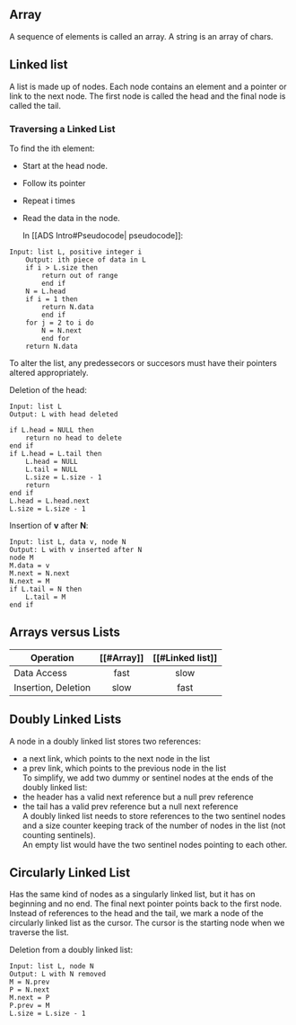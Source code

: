## Array
A sequence of elements is called an array.
A string is an array of chars.

## Linked list
A list is made up of nodes. Each node contains an element and a pointer or link to the next node. The first node is called the head and the final node is called the tail.

### Traversing a Linked List
To find the ith element: 
- Start at the head node.
- Follow its pointer 
- Repeat i times
- Read the data in the node.

	In [[ADS Intro#Pseudocode| pseudocode]]: 
	
```
Input: list L, positive integer i  
	Output: ith piece of data in L  
	if i > L.size then  
		return out of range  
		end if  
	N = L.head  
	if i = 1 then  
		return N.data  
		end if  
	for j = 2 to i do  
		N = N.next  
		end for  
	return N.data
```

To alter the list, any predessecors or succesors must have their pointers altered appropriately.

Deletion of the head:
```
Input: list L  
Output: L with head deleted  

if L.head = NULL then  
	return no head to delete  
end if  
if L.head = L.tail then  
	L.head = NULL  
	L.tail = NULL  
	L.size = L.size - 1  
	return  
end if  
L.head = L.head.next  
L.size = L.size - 1
```
Insertion of **v** after **N**:
```
Input: list L, data v, node N  
Output: L with v inserted after N  
node M  
M.data = v  
M.next = N.next  
N.next = M  
if L.tail = N then  
	L.tail = M  
end if  
```

## Arrays versus Lists

| Operation           | [[#Array]] | [[#Linked list]] |
| ------------------- | :--------: | :--------------: |
| Data Access         |    fast    |       slow       |
| Insertion, Deletion |    slow    |       fast       |
## Doubly Linked Lists

A node in a doubly linked list stores two references:  
 - a next link, which points to the next node in the list  
 - a prev link, which points to the previous node in the list  
To simplify, we add two dummy or sentinel nodes at the ends of the doubly linked list:  
 - the header has a valid next reference but a null prev reference  
 - the tail has a valid prev reference but a null next reference  
A doubly linked list needs to store references to the two sentinel nodes and a size counter keeping track of the number of nodes in the list (not counting sentinels).  
An empty list would have the two sentinel nodes pointing to each other.

## Circularly Linked List

Has the same kind of nodes as a singularly linked list, but it has on beginning and no end. The final next pointer points back to the first node. Instead of references to the head and the tail, we mark a node of  the circularly linked list as the cursor. The cursor is the starting  node when we traverse the list.  

Deletion from a doubly linked list:
```
Input: list L, node N  
Output: L with N removed  
M = N.prev  
P = N.next  
M.next = P  
P.prev = M  
L.size = L.size - 1
```